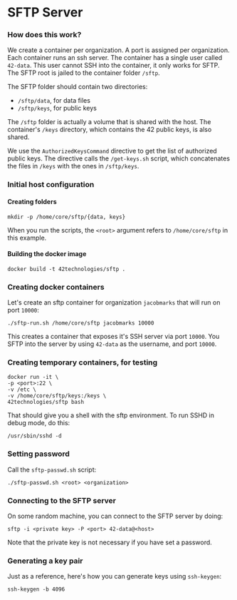 
# SFTP Server


### How does this work?

We create a container per organization. A port is assigned per organization.
Each container runs an ssh server. The container has a single user called `42-data`.
This user cannot SSH into the container, it only works for SFTP. The SFTP root is
jailed to the container folder `/sftp`.

The SFTP folder should contain two directories:

- `/sftp/data`, for data files
- `/sftp/keys`, for public keys

The `/sftp` folder is actually a volume that is shared with the host. The container's
`/keys` directory, which contains the 42 public keys, is also shared.

We use the `AuthorizedKeysCommand` directive to get the list of authorized public keys.
The directive calls the `/get-keys.sh` script, which concatenates the files in `/keys`
with the ones in `/sftp/keys`.


### Initial host configuration

#### Creating folders

```
mkdir -p /home/core/sftp/{data, keys}
```

When you run the scripts, the `<root>` argument refers to `/home/core/sftp` in this example.


#### Building the docker image

```
docker build -t 42technologies/sftp .
```


### Creating docker containers

Let's create an sftp container for organization `jacobmarks` that will
run on port `10000`:

```
./sftp-run.sh /home/core/sftp jacobmarks 10000
```

This creates a container that exposes it's SSH server via port `10000`. You
SFTP into the server by using `42-data` as the username, and port `10000`.


### Creating temporary containers, for testing

```
docker run -it \
-p <port>:22 \
-v /etc \
-v /home/core/sftp/keys:/keys \
42technologies/sftp bash
```

That should give you a shell with the sftp environment. To run SSHD in debug mode, do this:

```
/usr/sbin/sshd -d
```


### Setting password

Call the `sftp-passwd.sh` script:

```
./sftp-passwd.sh <root> <organization>
```


### Connecting to the SFTP server

On some random machine, you can connect to the SFTP server by doing:

```
sftp -i <private key> -P <port> 42-data@<host>
```

Note that the private key is not necessary if you have set a password.


### Generating a key pair

Just as a reference, here's how you can generate keys using `ssh-keygen`:

```
ssh-keygen -b 4096
```
